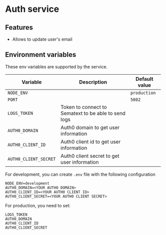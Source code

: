 # Auth service

## Features

-   Allows to update user's email

## Environment variables

These env variables are supported by the service.

| Variable              | Description                                          | Default value |
| --------------------- | ---------------------------------------------------- | ------------- |
| `NODE_ENV`            |                                                      | `production`  |
| `PORT`                |                                                      | `5002`        |
| `LOGS_TOKEN`          | Token to connect to Sematext to be able to send logs |               |
| `AUTH0_DOMAIN`        | Auth0 domain to get user information                 |               |
| `AUTH0_CLIENT_ID`     | Auth0 client id to get user information              |               |
| `AUTH0_CLIENT_SECRET` | Auth0 client secret to get user information          |               |

For development, you can create `.env` file with the following configuration

    NODE_ENV=development
    AUTH0_DOMAIN=<YOUR AUTH0 DOMAIN>
    AUTH0_CLIENT_ID=<YOUR AUTH0 CLIENT ID>
    AUTH0_CLIENT_SECRET=<YOUR AUTH0 CLIENT SECRET>

For production, you need to set:

    LOGS_TOKEN
    AUTH0_DOMAIN
    AUTH0_CLIENT_ID
    AUTH0_CLIENT_SECRET
